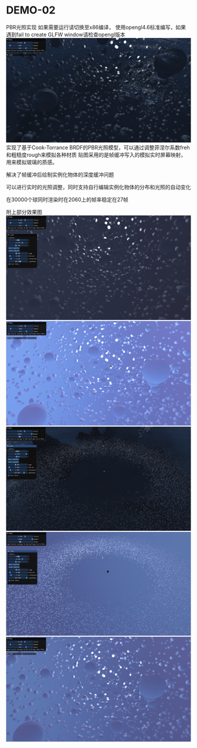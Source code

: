 # DEMO-02
PBR光照实现
如果需要运行请切换至x86编译， 使用opengl4.6标准编写，如果遇到fail to create GLFW window请检查opengl版本
![Image text](https://github.com/decsacety/DEMO-02/blob/main/OpenGL01/source/DemoPicture/4.png)
实现了基于Cook-Torrance BRDF的PBR光照模型，可以通过调整菲涅尔系数freh和粗糙度rough来模拟各种材质
贴图采用的是帧缓冲写入的模拟实时屏幕映射，用来模拟玻璃的质感。

解决了帧缓冲后绘制实例化物体的深度缓冲问题

可以进行实时的光照调整，同时支持自行编辑实例化物体的分布和光照的自动变化

在30000个球同时渲染时在2060上的帧率稳定在27帧

附上部分效果图
![Image text](https://github.com/decsacety/DEMO-02/blob/main/OpenGL01/source/DemoPicture/1.png)
![Image text](https://github.com/decsacety/DEMO-02/blob/main/OpenGL01/source/DemoPicture/2.png)
![Image text](https://github.com/decsacety/DEMO-02/blob/main/OpenGL01/source/DemoPicture/3.png)
![Image text](https://github.com/decsacety/DEMO-02/blob/main/OpenGL01/source/DemoPicture/5.png)
![Image text](https://github.com/decsacety/DEMO-02/blob/main/OpenGL01/source/DemoPicture/6.png)
